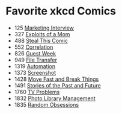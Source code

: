 # Favorite xkcd Comics

- 125 [Marketing Interview](https://xkcd.com/125/)
- 327 [Exploits of a Mom](https://xkcd.com/327/)
- 488 [Steal This Comic](https://xkcd.com/488/)
- 552 [Correlation](https://xkcd.com/552/)
- 826 [Guest Week](https://xkcd.com/826/)
- 949 [File Transfer](https://xkcd.com/949/)
- 1319 [Automation](https://xkcd.com/1319/)
- 1373 [Screenshot](https://xkcd.com/1373/)
- 1428 [Move Fast and Break Things](https://xkcd.com/1428/)
- 1491 [Stories of the Past and Future](https://xkcd.com/1491/)
- 1760 [TV Problems](https://xkcd.com/1760/)
- 1832 [Photo Library Management](https://xkcd.com/1832/)
- 1835 [Random Obsessions](https://xkcd.com/1835/)
